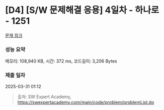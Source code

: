 # [D4] [S/W 문제해결 응용] 4일차 - 하나로 - 1251 

[문제 링크](https://swexpertacademy.com/main/code/problem/problemDetail.do?contestProbId=AV15StKqAQkCFAYD) 

### 성능 요약

메모리: 108,940 KB, 시간: 372 ms, 코드길이: 3,206 Bytes

### 제출 일자

2025-03-31 01:12



> 출처: SW Expert Academy, https://swexpertacademy.com/main/code/problem/problemList.do
